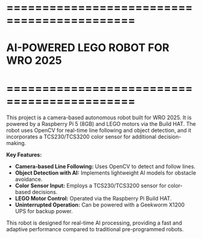 # ============================================
#       AI-POWERED LEGO ROBOT FOR WRO 2025      
# ============================================

This project is a camera-based autonomous robot built for WRO 2025. It is powered by a Raspberry Pi 5 (8GB) and LEGO motors via the Build HAT. The robot uses OpenCV for real-time line following and object detection, and it incorporates a TCS230/TCS3200 color sensor for additional decision-making.

**Key Features:**
- **Camera-based Line Following:** Uses OpenCV to detect and follow lines.
- **Object Detection with AI:** Implements lightweight AI models for obstacle avoidance.
- **Color Sensor Input:** Employs a TCS230/TCS3200 sensor for color-based decisions.
- **LEGO Motor Control:** Operated via the Raspberry Pi Build HAT.
- **Uninterrupted Operation:** Can be powered with a Geekworm X1200 UPS for backup power.

This robot is designed for real-time AI processing, providing a fast and adaptive performance compared to traditional pre-programmed robots.